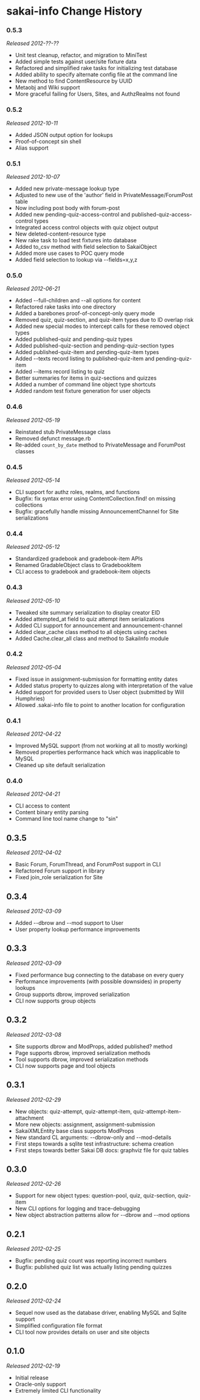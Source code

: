 # sakai-info Change History #

### 0.5.3 ###

*Released 2012-??-??*

* Unit test cleanup, refactor, and migration to MiniTest
* Added simple tests against user/site fixture data
* Refactored and simplified rake tasks for initializing test database
* Added ability to specify alternate config file at the command line
* New method to find ContentResource by UUID
* Metaobj and Wiki support
* More graceful failing for Users, Sites, and AuthzRealms not found

### 0.5.2 ###

*Released 2012-10-11*

* Added JSON output option for lookups
* Proof-of-concept sin shell
* Alias support

### 0.5.1 ###

*Released 2012-10-07*

* Added new private-message lookup type
* Adjusted to new use of the 'author' field in PrivateMessage/ForumPost table
* Now including post body with forum-post
* Added new pending-quiz-access-control and published-quiz-access-control types
* Integrated access control objects with quiz object output
* New deleted-content-resource type
* New rake task to load test fixtures into database
* Added to_csv method with field selection to SakaiObject
* Added more use cases to POC query mode
* Added field selection to lookup via --fields=x,y,z

### 0.5.0 ###

*Released 2012-06-21*

* Added --full-children and --all options for content
* Refactored rake tasks into one directory
* Added a barebones proof-of-concept-only query mode
* Removed quiz, quiz-section, and quiz-item types due to ID overlap risk
* Added new special modes to intercept calls for these removed object types
* Added published-quiz and pending-quiz types
* Added published-quiz-section and pending-quiz-section types
* Added published-quiz-item and pending-quiz-item types
* Added --texts record listing to published-quiz-item and pending-quiz-item
* Added --items record listing to quiz
* Better summaries for items in quiz-sections and quizzes
* Added a number of command line object type shortcuts
* Added random test fixture generation for user objects

### 0.4.6 ###

*Released 2012-05-19*

* Reinstated stub PrivateMessage class
* Removed defunct message.rb
* Re-added `count_by_date` method to PrivateMessage and ForumPost classes

### 0.4.5 ###

*Released 2012-05-14*

* CLI support for authz roles, realms, and functions
* Bugfix: fix syntax error using ContentCollection.find! on missing collections
* Bugfix: gracefully handle missing AnnouncementChannel for Site serializations

### 0.4.4 ###

*Released 2012-05-12*

* Standardized gradebook and gradebook-item APIs
* Renamed GradableObject class to GradebookItem
* CLI access to gradebook and gradebook-item objects

### 0.4.3 ###

*Released 2012-05-10*

* Tweaked site summary serialization to display creator EID
* Added attempted_at field to quiz attempt item serializations
* Added CLI support for announcement and announcement-channel
* Added clear_cache class method to all objects using caches
* Added Cache.clear_all class and method to SakaiInfo module

### 0.4.2 ###

*Released 2012-05-04*

* Fixed issue in assignment-submission for formatting entity dates
* Added status property to quizzes along with interpretation of the value
* Added support for provided users to User object (submitted by Will Humphries)
* Allowed .sakai-info file to point to another location for configuration

### 0.4.1 ###

*Released 2012-04-22*

* Improved MySQL support (from not working at all to mostly working)
* Removed properties performance hack which was inapplicable to MySQL
* Cleaned up site default serialization

### 0.4.0 ###

*Released 2012-04-21*

* CLI access to content
* Content binary entity parsing
* Command line tool name change to "sin"

## 0.3.5 ##

*Released 2012-04-02*

* Basic Forum, ForumThread, and ForumPost support in CLI
* Refactored Forum support in library
* Fixed join_role serialization for Site

## 0.3.4 ##

*Released 2012-03-09*

* Added --dbrow and --mod support to User
* User property lookup performance improvements

## 0.3.3 ##

*Released 2012-03-09*

* Fixed performance bug connecting to the database on every query
* Performance improvements (with possible downsides) in property lookups
* Group supports dbrow, improved serialization
* CLI now supports group objects

## 0.3.2 ##

*Released 2012-03-08*

* Site supports dbrow and ModProps, added published? method
* Page supports dbrow, improved serialization methods
* Tool supports dbrow, improved serialization methods
* CLI now supports page and tool objects

## 0.3.1 ##

*Released 2012-02-29*

* New objects: quiz-attempt, quiz-attempt-item, quiz-attempt-item-attachment
* More new objects: assignment, assignment-submission
* SakaiXMLEntity base class supports ModProps
* New standard CL arguments: --dbrow-only and --mod-details
* First steps towards a sqlite test infrastructure: schema creation
* First steps towards better Sakai DB docs: graphviz file for quiz tables

## 0.3.0 ##

*Released 2012-02-26*

* Support for new object types: question-pool, quiz, quiz-section, quiz-item
* New CLI options for logging and trace-debugging
* New object abstraction patterns allow for --dbrow and --mod options

## 0.2.1 ##

*Released 2012-02-25*

* Bugfix: pending quiz count was reporting incorrect numbers
* Bugfix: published quiz list was actually listing pending quizzes

## 0.2.0 ##

*Released 2012-02-24*

* Sequel now used as the database driver, enabling MySQL and Sqlite support
* Simplified configuration file format
* CLI tool now provides details on user and site objects

## 0.1.0 ##

*Released 2012-02-19*

* Initial release
* Oracle-only support
* Extremely limited CLI functionality

